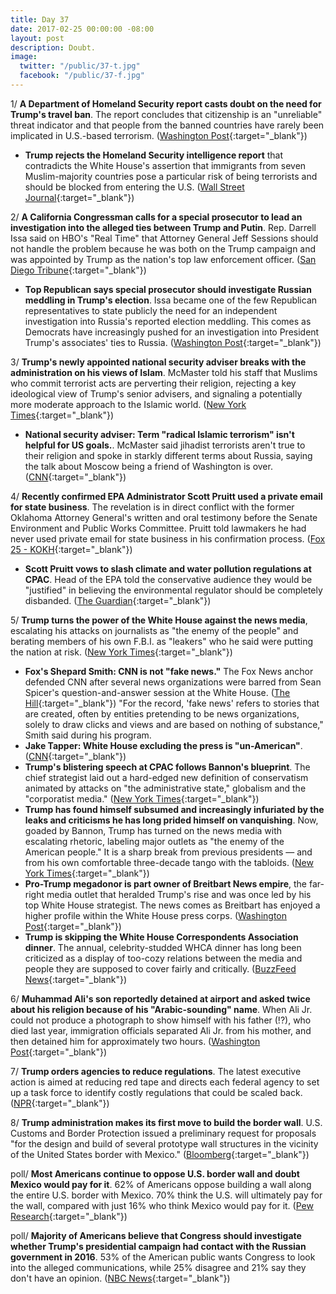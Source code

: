 ```yaml
---
title: Day 37
date: 2017-02-25 00:00:00 -08:00
layout: post
description: Doubt.
image:
  twitter: "/public/37-t.jpg"
  facebook: "/public/37-f.jpg"
---
```


1/ **A Department of Homeland Security report casts doubt on the need for Trump's travel ban**. The report concludes that citizenship is an "unreliable" threat indicator and that people from the banned countries have rarely been implicated in U.S.-based terrorism. ([Washington Post](https://www.washingtonpost.com/world/national-security/dhs-report-casts-doubt-on-need-for-trump-travel-ban/2017/02/24/2a9992e4-fadc-11e6-9845-576c69081518_story.html){:target="_blank"})

* **Trump rejects the Homeland Security intelligence report** that contradicts the White House's assertion that immigrants from seven Muslim-majority countries pose a particular risk of being terrorists and should be blocked from entering the U.S. ([Wall Street Journal](https://www.wsj.com/articles/donald-trump-rejects-intelligence-report-on-travel-ban-1487987629){:target="_blank"})

2/ **A California Congressman calls for a special prosecutor to lead an investigation into the alleged ties between Trump and Putin**. Rep. Darrell Issa said on HBO's "Real Time" that Attorney General Jeff Sessions should not handle the problem because he was both on the Trump campaign and was appointed by Trump as the nation's top law enforcement officer. ([San Diego Tribune](http://www.sandiegouniontribune.com/news/politics/sd-me-issa-maher-20170224-story.html){:target="_blank"})

* **Top Republican says special prosecutor should investigate Russian meddling in Trump's election**. Issa became one of the few Republican representatives to state publicly the need for an independent investigation into Russia's reported election meddling. This comes as Democrats have increasingly pushed for an investigation into President Trump's associates' ties to Russia. ([Washington Post](https://www.washingtonpost.com/news/the-fix/wp/2017/02/25/top-republican-says-special-prosecutor-should-investigate-russian-meddling-in-trumps-election/){:target="_blank"})

3/ **Trump's newly appointed national security adviser breaks with the administration on his views of Islam**. McMaster told his staff that Muslims who commit terrorist acts are perverting their religion, rejecting a key ideological view of Trump's senior advisers, and signaling a potentially more moderate approach to the Islamic world. ([New York Times](https://www.nytimes.com/2017/02/24/us/politics/hr-mcmaster-trump-islam.html){:target="_blank"})

* **National security adviser: Term "radical Islamic terrorism" isn't helpful for US goals.**. McMaster said jihadist terrorists aren't true to their religion and spoke in starkly different terms about Russia, saying the talk about Moscow being a friend of Washington is over. ([CNN](http://www.cnn.com/2017/02/25/politics/nsa-radical-islamic-terror-term-unhelpful/){:target="_blank"})

4/ **Recently confirmed EPA Administrator Scott Pruitt used a private email for state business**. The revelation is in direct conflict with the former Oklahoma Attorney General's written and oral testimony before the Senate Environment and Public Works Committee. Pruitt told lawmakers he had never used private email for state business in his confirmation process. ([Fox 25 - KOKH](http://okcfox.com/news/fox-25-investigates/ags-office-confirms-pruitt-used-private-email-for-state-business){:target="_blank"})

* **Scott Pruitt vows to slash climate and water pollution regulations at CPAC**. Head of the EPA told the conservative audience they would be "justified" in believing the environmental regulator should be completely disbanded. ([The Guardian](https://www.theguardian.com/environment/2017/feb/25/scott-pruitt-epa-cpac-climate-change-pollution-regulation){:target="_blank"})

5/ **Trump turns the power of the White House against the news media**, escalating his attacks on journalists as "the enemy of the people" and berating members of his own F.B.I. as "leakers" who he said were putting the nation at risk. ([New York Times](https://www.nytimes.com/2017/02/24/us/politics/white-house-sean-spicer-briefing.html){:target="_blank"})

* **Fox's Shepard Smith: CNN is not "fake news."** The Fox News anchor defended CNN after several news organizations were barred from Sean Spicer's question-and-answer session at the White House. ([The Hill](http://thehill.com/homenews/administration/321111-foxs-shepard-smith-cnn-is-not-fake-news){:target="_blank"})
"For the record, 'fake news' refers to stories that are created, often by entities pretending to be news organizations, solely to draw clicks and views and are based on nothing of substance," Smith said during his program.
* **Jake Tapper: White House excluding the press is "un-American"**. ([CNN](http://www.cnn.com/2017/02/24/politics/jake-tapper-white-house-trump-unamerican-cnntv/index.html){:target="_blank"})
* **Trump's blistering speech at CPAC follows Bannon's blueprint**. The chief strategist laid out a hard-edged new definition of conservatism animated by attacks on "the administrative state," globalism and the "corporatist media." ([New York Times](https://www.nytimes.com/2017/02/24/us/politics/trump-conservative-political-action-conference-speech.html){:target="_blank"})
* **Trump has found himself subsumed and increasingly infuriated by the leaks and criticisms he has long prided himself on vanquishing**. Now, goaded by Bannon, Trump has turned on the news media with escalating rhetoric, labeling major outlets as "the enemy of the American people." It is a sharp break from previous presidents — and from his own comfortable three-decade tango with the tabloids. ([New York Times](https://www.nytimes.com/2017/02/25/us/politics/trump-press-conflict.html){:target="_blank"})
* **Pro-Trump megadonor is part owner of Breitbart News empire**, the far-right media outlet that heralded Trump's rise and was once led by his top White House strategist. The news comes as Breitbart has enjoyed a higher profile within the White House press corps. ([Washington Post](https://www.washingtonpost.com/politics/pro-trump-megadonor-is-part-owner-of-breitbart-news-empire-ceo-reveals/2017/02/24/9f16eea4-fad8-11e6-9845-576c69081518_story.html){:target="_blank"})
* **Trump is skipping the White House Correspondents Association dinner**. The annual, celebrity-studded WHCA dinner has long been criticized as a display of too-cozy relations between the media and people they are supposed to cover fairly and critically. ([BuzzFeed News](https://www.buzzfeed.com/tomnamako/trump-skipping-whca){:target="_blank"})

6/ **Muhammad Ali's son reportedly detained at airport and asked twice about his religion because of his "Arabic-sounding" name**. When Ali Jr. could not produce a photograph to show himself with his father (!?), who died last year, immigration officials separated Ali Jr. from his mother, and then detained him for approximately two hours. ([Washington Post](https://www.washingtonpost.com/news/early-lead/wp/2017/02/25/muhammad-alis-son-reportedly-detained-at-airport-asked-twice-about-his-religion/){:target="_blank"})

7/ **Trump orders agencies to reduce regulations**. The latest executive action is aimed at reducing red tape and directs each federal agency to set up a task force to identify costly regulations that could be scaled back. ([NPR](http://www.npr.org/2017/02/24/517059327/trump-orders-agencies-to-reduce-regulations){:target="_blank"})

8/ **Trump administration makes its first move to build the border wall**. U.S. Customs and Border Protection issued a preliminary request for proposals "for the design and build of several prototype wall structures in the vicinity of the United States border with Mexico." ([Bloomberg](https://www.bloomberg.com/politics/articles/2017-02-24/trump-administration-makes-first-move-to-build-that-border-wall){:target="_blank"})

poll/ **Most Americans continue to oppose U.S. border wall and doubt Mexico would pay for it**. 62% of Americans oppose building a wall along the entire U.S. border with Mexico. 70% think the U.S. will ultimately pay for the wall, compared with just 16% who think Mexico would pay for it. ([Pew Research](http://www.pewresearch.org/fact-tank/2017/02/24/most-americans-continue-to-oppose-u-s-border-wall-doubt-mexico-would-pay-for-it/){:target="_blank"})

poll/ **Majority of Americans believe that Congress should investigate whether Trump's presidential campaign had contact with the Russian government in 2016**. 53% of the American public wants Congress to look into the alleged communications, while 25% disagree and 21% say they don't have an opinion. ([NBC News](http://www.nbcnews.com/politics/first-read/majority-americans-say-congress-should-probe-contact-between-trump-russia-n725391){:target="_blank"})
